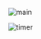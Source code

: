 
![main](https://user-images.githubusercontent.com/112691764/202852693-28a1c5b9-6b39-491f-8818-c22aff4d3fea.jpg)

![timer](https://user-images.githubusercontent.com/112691764/202859596-ecc6c4aa-8215-4598-bc2b-5080d3a5cc63.jpg)
